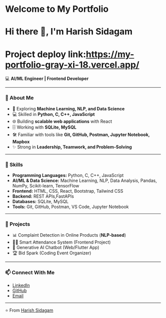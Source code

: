 # Welcome to My Portfolio

# Hi there 👋, I'm Harish Sidagam

# Project deploy link:https://my-portfolio-gray-xi-18.vercel.app/

💻 **AI/ML Engineer | Frontend Developer**

---

### 🚀 About Me
- 🌱 Exploring **Machine Learning, NLP, and Data Science**
- 💻 Skilled in **Python, C, C++, JavaScript**
- 🌐 Building **scalable web applications** with React
- 🗄️ Working with **SQLite, MySQL**
- 🛠️ Familiar with tools like **Git, GitHub, Postman, Jupyter Notebook, Mapbox**
- ✨ Strong in **Leadership, Teamwork, and Problem-Solving**

---

### 🔹 Skills
- **Programming Languages:** Python, C, C++, JavaScript
- **AI/ML & Data Science:** Machine Learning, NLP, Data Analysis, Pandas, NumPy, Scikit-learn, TensorFlow  
- **Frontend:** HTML, CSS, React, Bootstrap, Tailwind CSS  
- **Backend:** REST APIs,FastAPIs  
- **Databases:** SQLite, MySQL  
- **Tools:** Git, GitHub, Postman, VS Code, Jupyter Notebook  

---

### 🔹 Projects
- 📊 Complaint Detection in Online Products (**NLP-based**)  
- 🧑‍💻 Smart Attendance System (Frontend Project)  
- 💬 Generative AI Chatbot (Web/Flutter App)  
- 🏆 Bid Spark (Coding Event Organizer)  

---

### 📫 Connect With Me
- [LinkedIn](https://www.linkedin.com/in/harish-sidagam/)  
- [GitHub](https://github.com/HarishSidagam8)  
- [Email](harishsidagam.s8@gmail.com)  

---
⭐️ From [Harish Sidagam](#)
